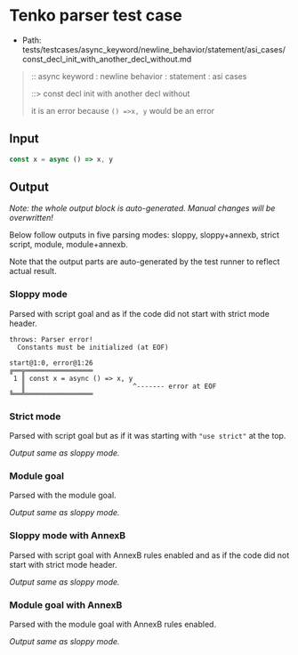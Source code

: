 # Tenko parser test case

- Path: tests/testcases/async_keyword/newline_behavior/statement/asi_cases/const_decl_init_with_another_decl_without.md

> :: async keyword : newline behavior : statement : asi cases
>
> ::> const decl init with another decl without
>
> it is an error because `() =>x, y` would be an error

## Input

`````js
const x = async () => x, y
`````

## Output

_Note: the whole output block is auto-generated. Manual changes will be overwritten!_

Below follow outputs in five parsing modes: sloppy, sloppy+annexb, strict script, module, module+annexb.

Note that the output parts are auto-generated by the test runner to reflect actual result.

### Sloppy mode

Parsed with script goal and as if the code did not start with strict mode header.

`````
throws: Parser error!
  Constants must be initialized (at EOF)

start@1:0, error@1:26
╔══╦═════════════════
 1 ║ const x = async () => x, y
   ║                           ^------- error at EOF
╚══╩═════════════════

`````

### Strict mode

Parsed with script goal but as if it was starting with `"use strict"` at the top.

_Output same as sloppy mode._

### Module goal

Parsed with the module goal.

_Output same as sloppy mode._

### Sloppy mode with AnnexB

Parsed with script goal with AnnexB rules enabled and as if the code did not start with strict mode header.

_Output same as sloppy mode._

### Module goal with AnnexB

Parsed with the module goal with AnnexB rules enabled.

_Output same as sloppy mode._
